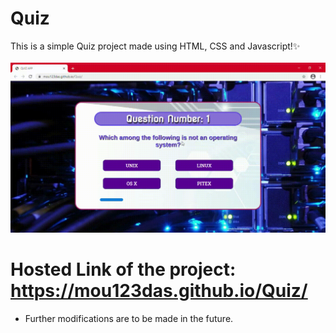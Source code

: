 # Quiz
This is a simple Quiz project made using HTML, CSS and Javascript!:sparkles:<br><br>
![](https://github.com/mou123das/Quiz/blob/main/QUIZ%20APP.gif)
<br>
# Hosted Link of the project: https://mou123das.github.io/Quiz/
* Further modifications are to be made in the future.
